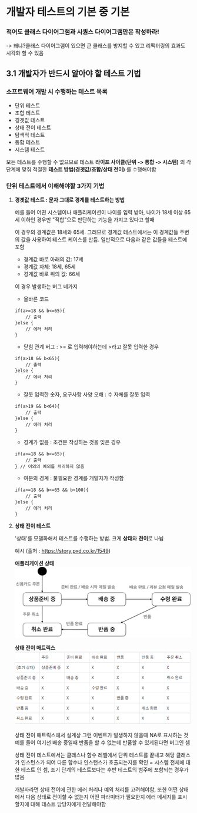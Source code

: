 개발자 테스트의 기본 중 기본
=============

### **적어도 클래스 다이어그램과 시퀀스 다이어그램만은 작성하라!** 
->  왜냐?클래스 다이어그램이 있으면 큰 클래스를 방지할 수 있고 리팩터링의 효과도 시각화 할 수 있음

## 3.1 개발자가 반드시 알아야 할 테스트 기법

### 소프트웨어 개발 시 수행하는 테스트 목록

- 단위 테스트
- 조합 테스트
- 경곗값 테스트
- 상태 전이 테스트
- 탐색적 테스트
- 통합 테스트
- 시스템 테스트

모든 테스트를 수행할 수 없으므로
테스트 **라이프 사이클(단위 -> 통합 -> 시스템)** 의 각 단계에 맞춰 적절한 **테스트 방법(경곗값/조합/상태 전이)** 를 수행해야함

### 단위 테스트에서 이해해야할 3가지 기법

1. **경곗값 테스트 : 문자 그대로 경계를 테스트하는 방법**

    예를 들어
    어떤 시스템이나 애플리케이션이 나이를 입력 받아, 나이가 18세 이상 65세 이하인 경우만 "적합"으로 판단하는 기능을 가지고 있다고 할때  
    
    이 경우의 경계값은 18세와 65세. 그러므로 경계값 테스트에서는 이 경계값들 주변의 값을 사용하여 테스트 케이스를 만듬. 일반적으로 다음과 같은 값들을 테스트에 포함

    - 경계값 바로 아래의 값: 17세  
    - 경계값 자체: 18세, 65세  
    - 경계값 바로 위의 값: 66세

    이 경우 발생하는 버그 네가지

    - 올바른 코드
    ```
    if(a>=18 && b<=65){
        // 출력
    }else {
        // 에러 처리
    }
    ```

    - 닫힘 관계 버그 : >= 로 입력해야하는데 >라고 잘못 입력한 경우
    ```
    if(a>18 && b<65){
        // 출력
    }else {
        // 에러 처리
    }
    ```

    - 잘못 입력한 숫자, 요구사항 사양 오해 : 수 자체를 잘못 입력
    ```
    if(a>19 && b<64){
        // 출력
    }else {
        // 에러 처리
    }
    ```

    - 경계가 없음 : 조건문 작성하는 것을 잊은 경우
    ```
    if(a>=18 && b<=65){
        // 출력
    } // 이외의 예외를 처리하지 않음
    ```

    - 여분의 경계 : 불필요한 경계를 개발자가 작성함
    ```
    if(a>=18 && b<=65 && b>100){
        // 출력
    }else {
        // 에러 처리
    }
    ```
  
2. **상태 전이 테스트**

    '상태'를 모델화해서 테스트를 수행하는 방법. 크게 **상태**와 **전이**로 나뉨

    예시 (출처 : https://story.pxd.co.kr/1549)

    **애플리케이션 상태**  
    ![alt text](image-3.png)

    **상태 전이 매트릭스**  
    ![alt text](image-4.png)

    상태 전이 매트릭스에서 설계상 그런 이벤트가 발생하지 않을때 NA로 표시하는 것
    예를 들어 여기선 배송 중일때 반품을 할 수 없는데 반품할 수 있게된다면 버그인 셈

    상태 전이 테스트에서는 클래스나 함수 레벨에서 단위 테스트를 끝내고 해당 클래스가 인스턴스가 되어 다른 함수나 인스턴스가 호출되는지를 확인 = 시스템 전체에 대한 테스트 인 셈, 조기 단계의 테스트보다는 후반 테스트의 범주에 포함되는 경우가 많음

    개발자라면 상태 전이에 관한 에러 처리나 예외 처리를 고려해야함, 또한 어떤 상태에서 다음 상태로 전이할 수 없는지 어떤 파라미터가 필요한지 에러 메세지를 표시할지에 대해 테스트 담당자에게 전달해야함
